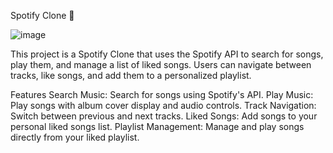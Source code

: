 Spotify Clone 🎵

![image](https://github.com/user-attachments/assets/3fb4b884-f942-4113-b3e9-398fe61ebf78)

This project is a Spotify Clone that uses the Spotify API to search for songs, play them, and manage a list of liked songs. Users can navigate between tracks, like songs, and add them to a personalized playlist.

Features
Search Music: Search for songs using Spotify's API.
Play Music: Play songs with album cover display and audio controls.
Track Navigation: Switch between previous and next tracks.
Liked Songs: Add songs to your personal liked songs list.
Playlist Management: Manage and play songs directly from your liked playlist.

